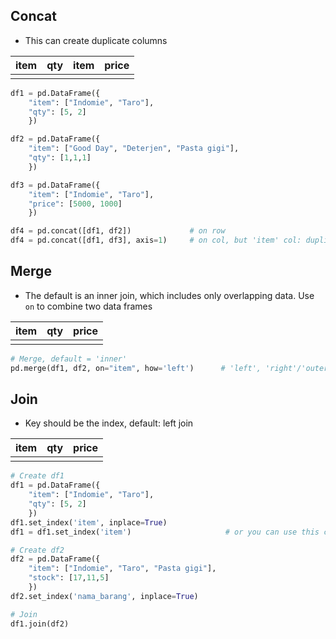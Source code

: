 ## Concat 
- This can create duplicate columns

| item | qty | item | price |
| ---- | --- | ---- | ----- |
|      |     |      |       |

```python
df1 = pd.DataFrame({
    "item": ["Indomie", "Taro"],
    "qty": [5, 2]
    })

df2 = pd.DataFrame({
    "item": ["Good Day", "Deterjen", "Pasta gigi"],
    "qty": [1,1,1]
    })

df3 = pd.DataFrame({
    "item": ["Indomie", "Taro"],
    "price": [5000, 1000]
    })

df4 = pd.concat([df1, df2])             # on row
df4 = pd.concat([df1, df3], axis=1)     # on col, but 'item' col: duplicate 
```

## Merge
- The default is an inner join, which includes only overlapping data. Use `on` to combine two data frames

| item | qty | price |
| ---- | --- | ----- |
|      |     |       |

```python
# Merge, default = 'inner'
pd.merge(df1, df2, on="item", how='left')      # 'left', 'right'/'outer', 'inner'
```

## Join
- Key should be the index, default: left join

| item | qty | price |
| ---- | --- | ----- |
|      |     |       |

```python
# Create df1
df1 = pd.DataFrame({
    "item": ["Indomie", "Taro"],
    "qty": [5, 2]
    })
df1.set_index('item', inplace=True)
df1 = df1.set_index('item')                     # or you can use this command

# Create df2
df2 = pd.DataFrame({
    "item": ["Indomie", "Taro", "Pasta gigi"],
    "stock": [17,11,5]
    })
df2.set_index('nama_barang', inplace=True)

# Join
df1.join(df2)
```
